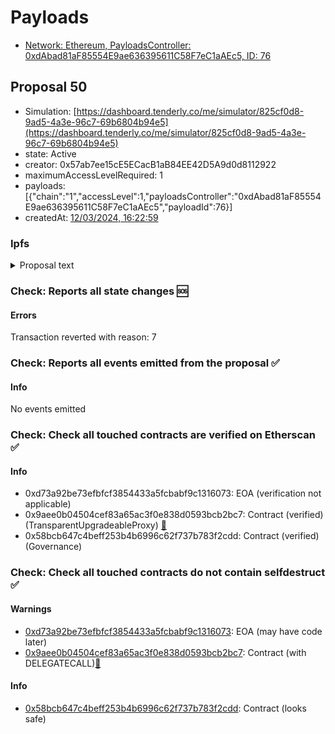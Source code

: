 # Payloads

- [Network: Ethereum, PayloadsController: 0xdAbad81aF85554E9ae636395611C58F7eC1aAEc5, ID: 76](/reports/payloads/1/0xdAbad81aF85554E9ae636395611C58F7eC1aAEc5/76.md)

## Proposal 50

- Simulation: [https://dashboard.tenderly.co/me/simulator/825cf0d8-9ad5-4a3e-96c7-69b6804b94e5](https://dashboard.tenderly.co/me/simulator/825cf0d8-9ad5-4a3e-96c7-69b6804b94e5)
- state: Active
- creator: 0x57ab7ee15cE5ECacB1aB84EE42D5A9d0d8112922
- maximumAccessLevelRequired: 1
- payloads: [{"chain":"1","accessLevel":1,"payloadsController":"0xdAbad81aF85554E9ae636395611C58F7eC1aAEc5","payloadId":76}]
- createdAt: [12/03/2024, 16:22:59](https://etherscan.io/tx/0xcf402b84c07e3f95501da78ff8acd241f6ffa025f0fbadb0d6c791aeb2ed1e2f)

### Ipfs

<details>
  <summary>Proposal text</summary>
  
  
## Simple Summary

This AIP will increase GHO borrow rate by 0.7% APR.

## Motivation

With the evolving market dynamics and the increasing popularity of GHO as a stablecoin option, it is necessary to maintain competitiveness by aligning borrowing costs with average market rates. The current GHO borrow rate of 7.22% APR (~7.48% APY) no longer meets this requirement.

AIP-381 allows for 100 bps increases in the GHO borrow rate every 7 days while maintaining rates up to 9.5% APR if the monthly average price of GHO stays outside a 0,995<>1,005 price range. The peg has shown improvement but remains below the target.

| Monthly Average Borrow Cost (APR) | Stablecoin |
| --------------------------------- | ---------- |
| 10.45%                            | DAI        |
| 10.89%                            | LUSD       |
| 10.91%                            | USDC       |
| 11.87%                            | USDT       |

Source: [TokenLogic | GHO Analytics](https://aave.tokenlogic.com.au/stablecoin-rates)

Increasing the non-discounted borrow rate of GHO from 7.22% to 7.92% is proposed to remain competitive, increase protocol revenue, and not negatively affect the peg.

## Specification

- **Current Borrow Rate:** 7.22% APR - ~7.48% APY (non-discounted)
- **Proposed Borrow Rate:** 7.92% - ~8% APY (non-discounted)
- **Discounted Rates:** 30% discount
- **New Discounted Borrow Rate:**
  - GHO: ~5.6% APY

If required, ACI will monitor the GHO peg and use authorized discretion for further rate adjustments in coordination with @karpatkey_TokenLogic Aave finance SPs.

## References

- Implementation: [AaveV3Ethereum](https://github.com/bgd-labs/aave-proposals-v3/blob/65d02bff6ac92c3e4569f30b7f40add1fab7e2cc/src/20240308_AaveV3Ethereum_GHOBorrowRateIncrease/AaveV3Ethereum_GHOBorrowRateIncrease_20240308.sol)
- Tests: [AaveV3Ethereum](https://github.com/bgd-labs/aave-proposals-v3/blob/65d02bff6ac92c3e4569f30b7f40add1fab7e2cc/src/20240308_AaveV3Ethereum_GHOBorrowRateIncrease/AaveV3Ethereum_GHOBorrowRateIncrease_20240308.t.sol)
- Snapshot: No snapshot for Direct-to-AIP)
- [Discussion](https://governance.aave.com/t/arfc-increase-gho-borrow-rate-08-03-2024/16885)

## Copyright

Copyright and related rights waived via [CC0](https://creativecommons.org/publicdomain/zero/1.0/).

</details>

### Check: Reports all state changes :sos:

#### Errors

Transaction reverted with reason: 7

### Check: Reports all events emitted from the proposal :white_check_mark:

#### Info

No events emitted

### Check: Check all touched contracts are verified on Etherscan :white_check_mark:

#### Info

- 0xd73a92be73efbfcf3854433a5fcbabf9c1316073: EOA (verification not applicable)
- 0x9aee0b04504cef83a65ac3f0e838d0593bcb2bc7: Contract (verified) (TransparentUpgradeableProxy) [:ghost:](https://github.com/bgd-labs/aave-address-book "GovernanceV3Ethereum.GOVERNANCE")
- 0x58bcb647c4beff253b4b6996c62f737b783f2cdd: Contract (verified) (Governance) 

### Check: Check all touched contracts do not contain selfdestruct :white_check_mark:

#### Warnings

- [0xd73a92be73efbfcf3854433a5fcbabf9c1316073](https://etherscan.io/address/0xd73a92be73efbfcf3854433a5fcbabf9c1316073): EOA (may have code later)
- [0x9aee0b04504cef83a65ac3f0e838d0593bcb2bc7](https://etherscan.io/address/0x9aee0b04504cef83a65ac3f0e838d0593bcb2bc7): Contract (with DELEGATECALL)[:ghost:](https://github.com/bgd-labs/aave-address-book "GovernanceV3Ethereum.GOVERNANCE")

#### Info

- [0x58bcb647c4beff253b4b6996c62f737b783f2cdd](https://etherscan.io/address/0x58bcb647c4beff253b4b6996c62f737b783f2cdd): Contract (looks safe)


